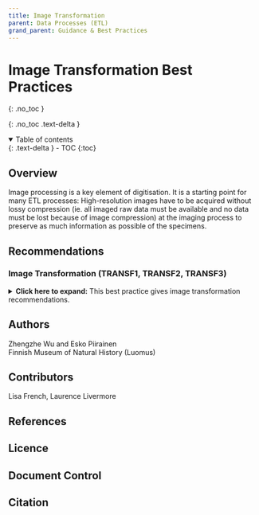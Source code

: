 ```yaml
---
title: Image Transformation
parent: Data Processes (ETL)
grand_parent: Guidance & Best Practices
---
```


# Image Transformation Best Practices
{: .no_toc }

  {: .no_toc .text-delta }
<details open markdown="block">
  <summary>
    Table of contents
  </summary>
  {: .text-delta }
- TOC
{:toc}
</details>

## Overview

Image processing is a key element of digitisation. It is a starting point for many ETL processes: High-resolution images have to be acquired without lossy
compression (ie. all imaged raw data must be available and no data must be lost because of image compression) at the imaging process to preserve as
much information as possible of the specimens. 

## Recommendations

### Image Transformation (TRANSF1, TRANSF2, TRANSF3) ###
<details>
	<summary> <strong>Click here to expand:</strong> This best practice gives image transformation recommendations.</summary>
	<p><strong>Level:</strong> Basic </p>
	<p><strong>Use Case:</strong> As a researcher, I want to see specimen images so that I can determine if it can be included to my research.</p>
	<p><strong>Recommendation:</strong></p>
	<p>TRANSF1: The high-resolution image without lossy compression needs to be
	acquired in the imaging process to provide a good base for transformation
	and processing in the later usage.</p>
	<p>TRANSF2: Different versions of images, like compressed JPEGs of different
	spatial resolution and small scale 3D models from CT scanning data, need to
	be extracted for different purposes such as OCR, online viewing and sharing.</p>
	<p>TRANSF3: For long-term data preservation, usually TIFF images are used and
	proprietary image formats like Nikon’s NEF and Canon’s CR2 raw images may
	not be supported.</p>
	<p><strong>Discussion</strong></p>
	<p>For conventional 2D imaging, high-resolution TIFF or RAW images have large
	file sizes up to hundreds of MB. TIFF images with lossless compression can
	reduce half of the uncompressed TIFF file size. Converting 12/14/16-bit images to 8-bit will reduce the file size but will also lose colour and tone
	information. The same image in the JPEG format is usually less than 10 MB
	file size. However, the lossy compression used in JPEG results in the loss of
	information in the image. And reducing the spatial resolution of the image
	will further reduce the file size, such as thumbnail images with only tens of KB
	file size.</p>
	
	<p>Imaging process is one of the key parts in the digitisation process. It not only
	provides images for viewing but also is a starting point for many ETL
	processes. High-resolution images have to be acquired without lossy
	compression (ie. all imaged raw data must be available and no data must be
	lost because of image compression) at the imaging process to preserve as
	much information as possible of the specimens. This will provide a good base
	for various later use cases. Usually TIFF images or RAW images like Nikon’s
	NEF and Canon’s CR2 formats are used.</p>
	
	<p>3D imaging acquires large amounts of raw data from the imaging devices. For
	microCT scanners, data is up to hundreds of GB. Data transformation and
	processing have to be done to generate a 3D model with tens of GB file size.
	To further reduce the file size, a small scale version can be extracted from the
	3D model.</p>
	
	<p>Therefore, depending on the use cases, the original acquired images will be
	transformed into different versions with different image formats, spatial and
	colour resolutions. Original images will be needed in tasks that require	
	accurate information of the objects in the image, such as quality check, OCR,	
	and segmentation in the digitisation process. JPEG images with the full spatial
	resolution can be used for online sharing. For online viewing, images have to
	be transformed into JPEG images with different spatial resolutions, like the
	small thumbnail images. Similarly, small scale 3D models are needed for
	online viewing.</p>
	
	<p>For long-term data preservation, original data has to be kept. Usually TIFF
	images are used and proprietary image formats like Nikon’s NEF and Canon’s
	CR2 raw images may not be supported.</p>
	<p><strong>Implementation Example:</strong></p>
	<p>Finnish Museum of Natural History (Luomus)</p>
	<p>High-resolution TIFF images without compression are acquired from mass
	digitisation systems. At the imaging stations, JPEG images with the same
	spatial resolution are converted from TIFF images and the TIFF images are
	lossless compressed. Different spatial sizes of JPEG images are generated for
	online viewing and sharing. All images are achieved for backup and will be
	stored in the planned long-term preservation.</p>

</details>

## Authors
Zhengzhe Wu and Esko Piirainen\
Finnish Museum of Natural History (Luomus)

## Contributors
Lisa French, Laurence Livermore

## References

## Licence

## Document Control

## Citation
